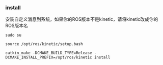 ### install
安装自定义消息到系统，如果你的ROS版本不是kinetic，请将kinetic改成你的ROS版本名

   `sudo su`

   `source /opt/ros/kinetic/setup.bash`

   `catkin_make -DCMAKE_BUILD_TYPE=Release -DCMAKE_INSTALL_PREFIX=/opt/ros/kinetic install`
